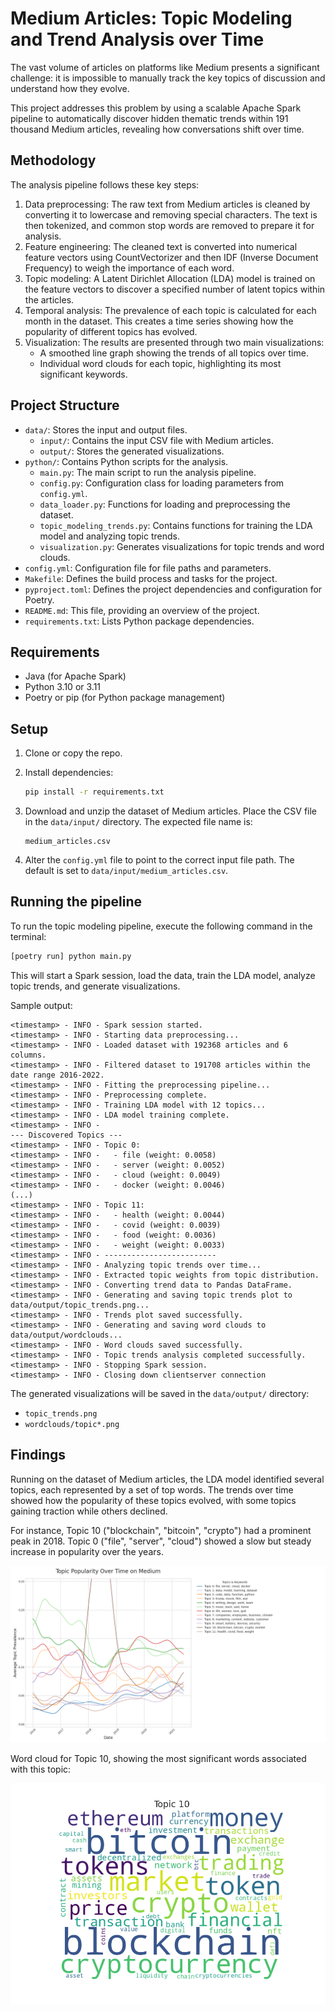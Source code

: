 # Medium Articles: Topic Modeling and Trend Analysis over Time

The vast volume of articles on platforms like Medium presents a significant challenge: it is impossible to manually track the key topics of discussion and understand how they evolve.

This project addresses this problem by using a scalable Apache Spark pipeline to automatically discover hidden thematic trends within 191 thousand Medium articles, revealing how conversations shift over time.

## Methodology

The analysis pipeline follows these key steps:

1. Data preprocessing: The raw text from Medium articles is cleaned by converting it to lowercase and removing special characters. The text is then tokenized, and common stop words are removed to prepare it for analysis.
2. Feature engineering: The cleaned text is converted into numerical feature vectors using CountVectorizer and then IDF (Inverse Document Frequency) to weigh the importance of each word.
3. Topic modeling: A Latent Dirichlet Allocation (LDA) model is trained on the feature vectors to discover a specified number of latent topics within the articles.
4. Temporal analysis: The prevalence of each topic is calculated for each month in the dataset. This creates a time series showing how the popularity of different topics has evolved.
5. Visualization: The results are presented through two main visualizations:
    * A smoothed line graph showing the trends of all topics over time.
    * Individual word clouds for each topic, highlighting its most significant keywords.

## Project Structure

* `data/`: Stores the input and output files.
  * `input/`: Contains the input CSV file with Medium articles.
  * `output/`: Stores the generated visualizations.
* `python/`: Contains Python scripts for the analysis.
  * `main.py`: The main script to run the analysis pipeline.
  * `config.py`: Configuration class for loading parameters from `config.yml`.
  * `data_loader.py`: Functions for loading and preprocessing the dataset.
  * `topic_modeling_trends.py`: Contains functions for training the LDA model and analyzing topic trends.
  * `visualization.py`: Generates visualizations for topic trends and word clouds.
* `config.yml`: Configuration file for file paths and parameters.
* `Makefile`: Defines the build process and tasks for the project.
* `pyproject.toml`: Defines the project dependencies and configuration for Poetry.
* `README.md`: This file, providing an overview of the project.
* `requirements.txt`: Lists Python package dependencies.

## Requirements

- Java (for Apache Spark)
- Python 3.10 or 3.11
- Poetry or pip (for Python package management)

## Setup

1. Clone or copy the repo.
2. Install dependencies:
   ```bash
   pip install -r requirements.txt
   ```

3. Download and unzip the dataset of Medium articles. Place the CSV file in the `data/input/` directory. The expected file name is:

   ```
   medium_articles.csv
   ```

4. Alter the `config.yml` file to point to the correct input file path. The default is set to `data/input/medium_articles.csv`.

## Running the pipeline

To run the topic modeling pipeline, execute the following command in the terminal:

```bash
[poetry run] python main.py
```

This will start a Spark session, load the data, train the LDA model, analyze topic trends, and generate visualizations.

Sample output:
```
<timestamp> - INFO - Spark session started.
<timestamp> - INFO - Starting data preprocessing...
<timestamp> - INFO - Loaded dataset with 192368 articles and 6 columns.                                                                    
<timestamp> - INFO - Filtered dataset to 191708 articles within the date range 2016-2022.                                                  
<timestamp> - INFO - Fitting the preprocessing pipeline...
<timestamp> - INFO - Preprocessing complete.                                                                                               
<timestamp> - INFO - Training LDA model with 12 topics...
<timestamp> - INFO - LDA model training complete.                                                                                          
<timestamp> - INFO - 
--- Discovered Topics ---
<timestamp> - INFO - Topic 0:
<timestamp> - INFO -   - file (weight: 0.0058)
<timestamp> - INFO -   - server (weight: 0.0052)
<timestamp> - INFO -   - cloud (weight: 0.0049)
<timestamp> - INFO -   - docker (weight: 0.0046)
(...)
<timestamp> - INFO - Topic 11:
<timestamp> - INFO -   - health (weight: 0.0044)
<timestamp> - INFO -   - covid (weight: 0.0039)
<timestamp> - INFO -   - food (weight: 0.0036)
<timestamp> - INFO -   - weight (weight: 0.0033)
<timestamp> - INFO - -------------------------
<timestamp> - INFO - Analyzing topic trends over time...
<timestamp> - INFO - Extracted topic weights from topic distribution.
<timestamp> - INFO - Converting trend data to Pandas DataFrame.
<timestamp> - INFO - Generating and saving topic trends plot to data/output/topic_trends.png...
<timestamp> - INFO - Trends plot saved successfully.
<timestamp> - INFO - Generating and saving word clouds to data/output/wordclouds...
<timestamp> - INFO - Word clouds saved successfully.
<timestamp> - INFO - Topic trends analysis completed successfully.
<timestamp> - INFO - Stopping Spark session.
<timestamp> - INFO - Closing down clientserver connection
```

The generated visualizations will be saved in the `data/output/` directory:
* `topic_trends.png`
* `wordclouds/topic*.png`

## Findings

Running on the dataset of Medium articles, the LDA model identified several topics, each represented by a set of top words. The trends over time showed how the popularity of these topics evolved, with some topics gaining traction while others declined.

For instance, Topic 10 ("blockchain", "bitcoin", "crypto") had a prominent peak in 2018. Topic 0 ("file", "server", "cloud") showed a slow but steady increase in popularity over the years.

![Topic Trends](data/output/topic_trends.png)

Word cloud for Topic 10, showing the most significant words associated with this topic:

![Word Clouds](data/output/wordclouds/topic_10.png)
